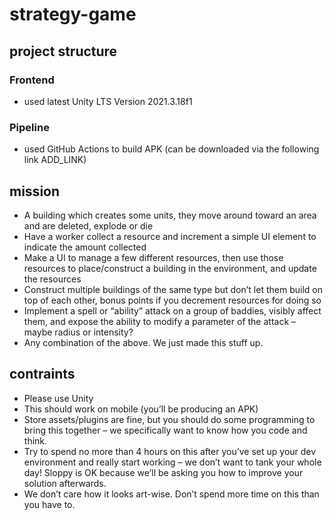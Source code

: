 # strategy-game

## project structure

### Frontend

- used latest Unity LTS Version 2021.3.18f1

### Pipeline

- used GitHub Actions to build APK (can be downloaded via the following link ADD_LINK)

## mission

- A building which creates some units, they move around toward an area and are deleted, explode or die  
- Have a worker collect a resource and increment a simple UI element to indicate the amount collected 
- Make a UI to manage a few different resources, then use those resources to place/construct a building in the environment, and update the resources 
- Construct multiple buildings of the same type but don’t let them build on top of each other, bonus points if you decrement resources for doing so 
- Implement a spell or “ability” attack on a group of baddies, visibly affect them, and expose the ability to modify a parameter of the attack – maybe radius or intensity?  
- Any combination of the above. We just made this stuff up.  

## contraints

- Please use Unity 
- This should work on mobile (you’ll be producing an APK)   
- Store assets/plugins are fine, but you should do some programming to bring this together – we specifically want to know how you code and think.  
- Try to spend no more than 4 hours on this after you’ve set up your dev environment and really start working – we don’t want to tank your whole day! Sloppy is OK because we’ll be asking you how to improve your solution afterwards.  
- We don’t care how it looks art-wise. Don’t spend more time on this than you have to.  

